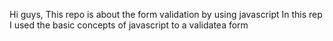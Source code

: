 Hi guys,
This repo is about the form validation by using javascript
In this rep I used the basic concepts of javascript to a validatea form
